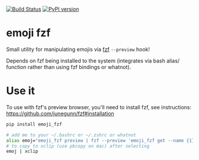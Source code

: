 [![Build Status](https://img.shields.io/travis/noahp/emoji_fzf.svg?style=for-the-badge)](https://travis-ci.com/noahp/emoji_fzf)
[![PyPI version](https://img.shields.io/pypi/v/emoji_fzf.svg?longCache=true&style=for-the-badge)](https://pypi.org/project/emoji_fzf/)

# emoji fzf
Small utility for manipulating emojis via [fzf](https://github.com/junegunn/fzf's) `--preview` hook!

Depends on fzf being installed to the system (integrates via bash alias/
function rather than using fzf bindings or whatnot).

# Use it
To use with fzf's preview browser, you'll need to install fzf, see instructions:
https://github.com/junegunn/fzf#installation

```bash
pip install emoji_fzf

# add me to your ~/.bashrc or ~/.zshrc or whatnot
alias emoj="emoji_fzf preview | fzf --preview 'emoji_fzf get --name {1}' | cut -d \" \" -f 1 | emoji_fzf get"
# to copy to xclip (use pbcopy on mac) after selecting
emoj | xclip
```
